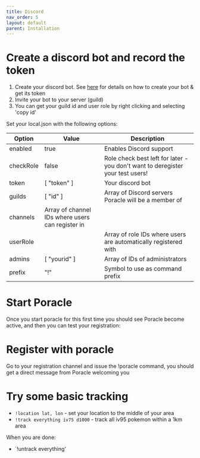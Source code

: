 ```yaml
---
title: Discord
nav_order: 5
layout: default
parent: Installation
---
```


# Create a discord bot and record the token

1. Create your discord bot.  See [here](../discordbot.md) for details on how to create your 
   bot & get its token
2. Invite your bot to your server (guild)
3. You can get your guild id and user role by right clicking and selecting 'copy id'

Set your local.json with the following options:


| Option        | Value         | Description |
| ------------- |---------------| ------------|
| enabled | true | Enables Discord support |
| checkRole | false | Role check best left for later - you don't want to deregister your test users! |
| token | \[ "token" \] | Your discord bot |
| guilds | \[ "id" \] | Array of Discord servers Poracle will be a member of |
| channels | Array of channel IDs where users can register in |
| userRole |  | Array of role IDs where users are automatically registered with |
| admins | \[ "yourid" \] | Array of IDs of administrators |
| prefix | "!" | Symbol to use as command prefix |

# Start Poracle

Once you start poracle for this first time you should see Poracle become active, and
then you can test your registration:

# Register with poracle

Go to your registration channel and issue the !poracle command, you should get
a direct message from Poracle welcoming you

# Try some basic tracking

* `!location lat, lon` - set your location to the middle of your area
* `!track everything iv75 d1000` - track all iv95 pokemon within a 1km area

When you are done:
* `!untrack everything'


